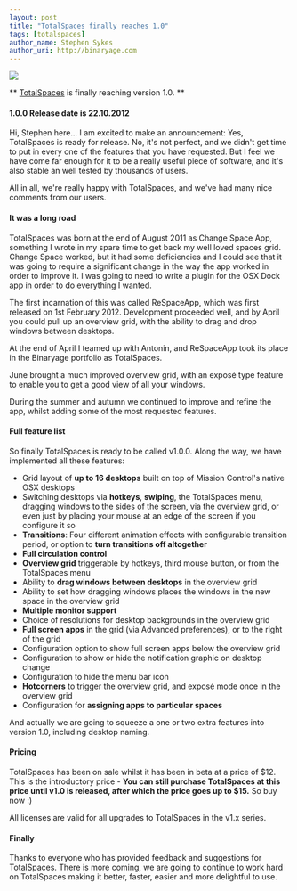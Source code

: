 ```yaml
---
layout: post
title: "TotalSpaces finally reaches 1.0"
tags: [totalspaces]
author_name: Stephen Sykes
author_uri: http://binaryage.com
---
```


<img src="{{site.url}}/shared/img/icons/totalspaces-64.png" class="intro-icon"/>

** [TotalSpaces](http://totalspaces.binaryage.com) is finally reaching version 1.0. **

#### 1.0.0 Release date is 22.10.2012

Hi, Stephen here... I am excited to make an announcement: Yes, TotalSpaces is ready for release. No, it's not perfect, and we didn't get time to put in every one of the features that you have requested. But I feel we have come far enough for it to be a really useful piece of software, and it's also stable an well tested by thousands of users. 

All in all, we're really happy with TotalSpaces, and we've had many nice comments from our users.

#### It was a long road

TotalSpaces was born at the end of August 2011 as Change Space App, something I wrote in my spare time to get back my well loved spaces grid. Change Space worked, but it had some deficiencies and I could see that it was going to require a significant change in the way the app worked in order to improve it. I was going to need to write a plugin for the OSX Dock app in order to do everything I wanted.

The first incarnation of this was called ReSpaceApp, which was first released on 1st February 2012. Development proceeded well, and by April you could pull up an overview grid, with the ability to drag and drop windows between desktops.

At the end of April I teamed up with Antonin, and ReSpaceApp took its place in the Binaryage portfolio as TotalSpaces.

June brought a much improved overview grid, with an exposé type feature to enable you to get a good view of all your windows.

During the summer and autumn we continued to improve and refine the app, whilst adding some of the most requested features.

#### Full feature list

So finally TotalSpaces is ready to be called v1.0.0. Along the way, we have implemented all these features:

* Grid layout of **up to 16 desktops** built on top of Mission Control's native OSX desktops
* Switching desktops via **hotkeys**, **swiping**, the TotalSpaces menu, dragging windows to the sides of the screen, via the overview grid, or even just by placing your mouse at an edge of the screen if you configure it so
* **Transitions**: Four different animation effects with configurable transition period, or option to **turn transitions off altogether**
* **Full circulation control**
* **Overview grid** triggerable by hotkeys, third mouse button, or from the TotalSpaces menu
* Ability to **drag windows between desktops** in the overview grid
* Ability to set how dragging windows places the windows in the new space in the overview grid
* **Multiple monitor support**
* Choice of resolutions for desktop backgrounds in the overview grid
* **Full screen apps** in the grid (via Advanced preferences), or to the right of the grid
* Configuration option to show full screen apps below the overview grid
* Configuration to show or hide the notification graphic on desktop change
* Configuration to hide the menu bar icon
* **Hotcorners** to trigger the overview grid, and exposé mode once in the overview grid
* Configuration for **assigning apps to particular spaces**

And actually we are going to squeeze a one or two extra features into version 1.0, including desktop naming.

#### Pricing

TotalSpaces has been on sale whilst it has been in beta at a price of $12. This is the introductory price - **You can still purchase TotalSpaces at this price until v1.0 is released, after which the price goes up to $15.** So buy now :)

All licenses are valid for all upgrades to TotalSpaces in the v1.x series.

#### Finally

Thanks to everyone who has provided feedback and suggestions for TotalSpaces. There is more coming, we are going to continue to work hard on TotalSpaces making it better, faster, easier and more delightful to use.
